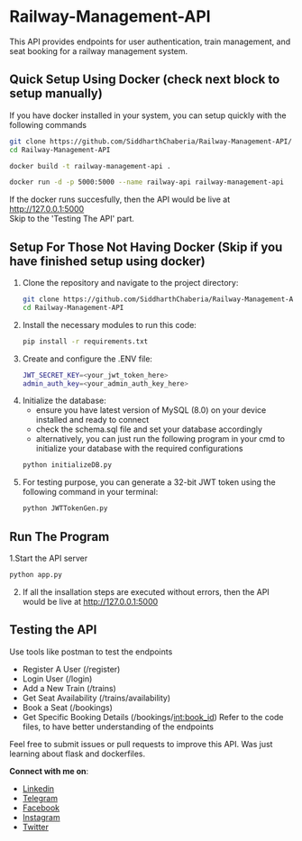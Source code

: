# Railway-Management-API
This API provides endpoints for user authentication, train management, and seat booking for a railway management system.

## Quick Setup Using Docker (check next block to setup manually)
If you have docker installed in your system, you can setup quickly with the following commands
```bash
git clone https://github.com/SiddharthChaberia/Railway-Management-API/
cd Railway-Management-API
```
```bash
docker build -t railway-management-api .
```
```bash
docker run -d -p 5000:5000 --name railway-api railway-management-api
```
If the docker runs succesfully, then the API would be live at http://127.0.0.1:5000 <br>
Skip to the 'Testing The API' part.

## Setup For Those Not Having Docker (Skip if you have finished setup using docker)
1. Clone the repository and navigate to the project directory:
   ```bash
   git clone https://github.com/SiddharthChaberia/Railway-Management-API
   cd Railway-Management-API
   ```
2. Install the necessary modules to run this code:
    ```bash
    pip install -r requirements.txt
    ```
3. Create and configure the .ENV file:
   ```bash
   JWT_SECRET_KEY=<your_jwt_token_here>
   admin_auth_key=<your_admin_auth_key_here>
   ```
4. Initialize the database: 
    - ensure you have latest version of MySQL (8.0) on your device installed and ready to connect
    - check the schema.sql file and set your database accordingly
    - alternatively, you can just run the following program in your cmd to initialize your database with the required configurations
    ```bash
    python initializeDB.py
    ```
5. For testing purpose, you can generate a 32-bit JWT token using the following command in your terminal:
   ```bash
   python JWTTokenGen.py
   ```

## Run The Program

1.Start the API server
  ```bash
  python app.py
  ```
2. If all the insallation steps are executed without errors, then the API would be live at http://127.0.0.1:5000

## Testing the API 
Use tools like postman to test the endpoints
- Register A User (/register)
- Login User (/login)
- Add a New Train (/trains)
- Get Seat Availability (/trains/availability)
- Book a Seat (/bookings)
- Get Specific Booking Details (/bookings/<int:book_id>)
Refer to the code files, to have better understanding of the endpoints

Feel free to submit issues or pull requests to improve this API. Was just learning about flask and dockerfiles.

**Connect with me on**:
* [Linkedin](https://www.linkedin.com/in/siddharth-chaberia/)
* [Telegram](https://t.me/SiddharthChaberia)
* [Facebook](https://www.facebook.com/chaberia.siddharth/)
* [Instagram](https://www.instagram.com/siddharth_chaberia_02/)
* [Twitter](https://x.com/03Chaberia)
